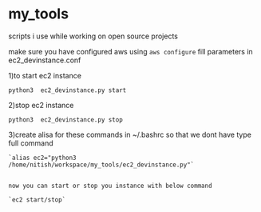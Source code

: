 # my_tools
scripts i use while working on open source  projects

make sure you have configured aws using `aws configure`
fill parameters in ec2_devinstance.conf

1)to start ec2 instance

`python3  ec2_devinstance.py start`

2)stop ec2 instance 

`python3  ec2_devinstance.py stop`

3)create alisa for these commands in ~/.bashrc so that we dont have type full command

    `alias ec2="python3 /home/nitish/workspace/my_tools/ec2_devinstance.py"`


    now you can start or stop you instance with below command

    `ec2 start/stop`